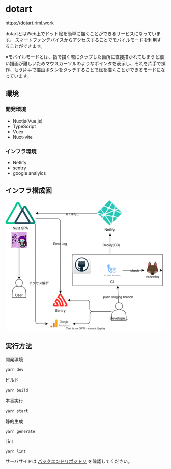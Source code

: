 # dotart

https://dotart.riml.work

dotartとはWeb上でドット絵を簡単に描くことができるサービスになっています。
スマートフォンデバイスからアクセスすることでモバイルモードを利用することができます。

※モバイルモードとは、指で描く際にタップした箇所に直接描かれてしまうと細い描画が難しいためマウスカーソルのようなポインタを表示し、それを片手で操作、もう片手で描画ボタンをタッチすることで絵を描くことができるモードになっています。

## 環境

### 開発環境
- Nuxtjs(Vue.js)
- TypeScript
- Vuex
- Nuxt-vite

### インフラ環境
- Netlify
- sentry
- google analyics

## インフラ構成図

<img alt="インフラ構成図" src="./dotart.drawio.svg"/>

## 実行方法

開発環境
```bash
yarn dev
```

ビルド
```bash
yarn build
```

本番実行
```bash
yarn start
```

静的生成
```bash
yarn generate
```

Lint
```bash
yarn lint
```

サーバサイドは [バックエンドリポジトリ](https://github.com/TeamDotArt/dotart_backend) を確認してください。
